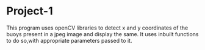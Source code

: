 # Project-1

This program uses openCV libraries to detect x and y coordinates of the buoys present in a jpeg image and display the same.
It uses inbuilt functions to do so,with appropriate parameters passed to it.

